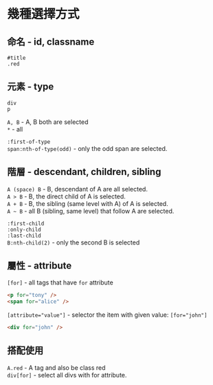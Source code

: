 # 幾種選擇方式

## 命名 - id, classname

`#title`\
`.red`

## 元素 - type

`div`\
`p`

`A, B` - A, B both are selected\
`*` - all

`:first-of-type`\
`span:nth-of-type(odd)` - only the odd span are selected.

## 階層 - descendant, children, sibling

`A (space) B` - B, descendant of A are all selected.\
`A > B` - B, the direct child of A is selected.\
`A + B` - B, the sibling (same level with A) of A is selected.\
`A ~ B` - all B (sibling, same level) that follow A are selected.

`:first-child`\
`:only-child`\
`:last-child`\
`B:nth-child(2)` - only the second B is selected

## 屬性 - attribute

`[for]` - all tags that have `for` attribute

```html
<p for="tony" />
<span for="alice" />
```

`[attribute="value"]` - selector the item with given value: `[for="john"]`

```html
<div for="john" />
```

## 搭配使用

`A.red` - A tag and also be class red\
`div[for]` - select all divs with for attribute.
